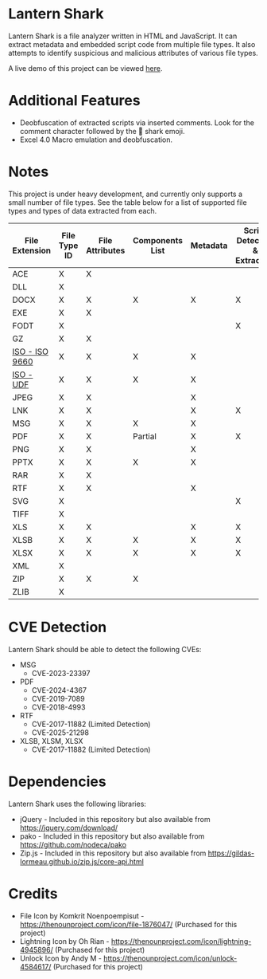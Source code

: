 # Lantern Shark
Lantern Shark is a file analyzer written in HTML and JavaScript. It can extract metadata and embedded script code from multiple file types. It also attempts to identify suspicious and malicious attributes of various file types.

A live demo of this project can be viewed [here](https://alecdhuse.github.io/Lantern-Shark/).

# Additional Features
  - Deobfuscation of extracted scripts via inserted comments. Look for the comment character followed by the 🦈 shark emoji.
  - Excel 4.0 Macro emulation and deobfuscation.

# Notes
This project is under heavy development, and currently only supports a small number of file types.
See the table below for a list of supported file types and types of data extracted from each.

| File Extension | File Type ID | File Attributes | Components List | Metadata | Script Detection & Extraction |
| -------------- | ------------ | --------------- | --------------- | -------- | ----------------------------- |
| ACE            | X            | X               |                 |          |                               |
| DLL            | X            |                 |                 |          |                               |
| DOCX           | X            | X               | X               | X        | X                             |
| EXE            | X            | X               |                 |          |                               |
| FODT           | X            |                 |                 |          | X
| GZ             | X            | X               |                 |          |                               |
|[ISO - ISO 9660](https://github.com/alecdhuse/Lantern-Shark/wiki/ISO-9660)| X | X | X | X |                   |
|[ISO - UDF](https://github.com/alecdhuse/Lantern-Shark/wiki/Universal-Disk-Format)| X | X | X | X |           |
| JPEG           | X            | X               |                 | X        |                               |
| LNK            | X            | X               |                 | X        | X                             |
| MSG            | X            | X               | X               | X        |                               |        
| PDF            | X            | X               | Partial         | X        | X                             |    
| PNG            | X            | X               |                 | X        |                               |
| PPTX           | X            | X               | X               | X        |                               |
| RAR            | X            | X               |                 |          |                               |
| RTF            | X            | X               |                 | X        |                               |
| SVG            | X            |                 |                 |          | X
| TIFF           | X            |                 |                 |          |                               |
| XLS            | X            | X               |                 | X        | X                             |
| XLSB           | X            | X               | X               | X        | X                             |
| XLSX           | X            | X               | X               | X        | X                             |
| XML            | X            |                 |                 |          |                               |
| ZIP            | X            | X               | X               |          |                               |
| ZLIB           | X            |                 |                 |          |                               |

# CVE Detection
Lantern Shark should be able to detect the following CVEs:

- MSG
  - CVE-2023-23397
- PDF
  - CVE-2024-4367
  - CVE-2019-7089
  - CVE-2018-4993
- RTF
  - CVE-2017-11882 (Limited Detection)
  - CVE-2025-21298
- XLSB, XLSM, XLSX
  - CVE-2017-11882 (Limited Detection)

# Dependencies
Lantern Shark uses the following libraries:
- jQuery - Included in this repository but also available from https://jquery.com/download/
- pako - Included in this repository but also available from https://github.com/nodeca/pako
- Zip.js - Included in this repository but also available from https://gildas-lormeau.github.io/zip.js/core-api.html


# Credits
- File Icon by Komkrit Noenpoempisut - https://thenounproject.com/icon/file-1876047/ (Purchased for this project)
- Lightning Icon by Oh Rian - https://thenounproject.com/icon/lightning-4945896/ (Purchased for this project)
- Unlock Icon by Andy M - https://thenounproject.com/icon/unlock-4584617/ (Purchased for this project)
